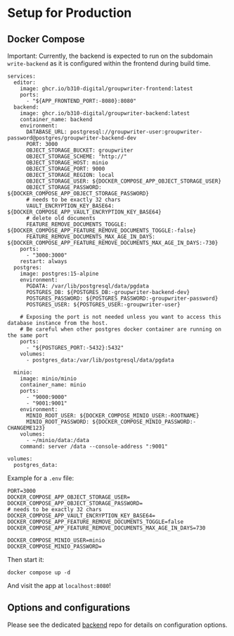 # Setup for Production
## Docker Compose
Important: Currently, the backend is expected to run on the subdomain `write-backend` as it is configured within the frontend during build time.

```
services:
  editor:
    image: ghcr.io/b310-digital/groupwriter-frontend:latest
    ports:
      - "${APP_FRONTEND_PORT:-8080}:8080"
  backend:
    image: ghcr.io/b310-digital/groupwriter-backend:latest
    container_name: backend
    environment:
      DATABASE_URL: postgresql://groupwriter-user:groupwriter-password@postgres/groupwriter-backend-dev
      PORT: 3000
      OBJECT_STORAGE_BUCKET: groupwriter
      OBJECT_STORAGE_SCHEME: "http://"
      OBJECT_STORAGE_HOST: minio
      OBJECT_STORAGE_PORT: 9000
      OBJECT_STORAGE_REGION: local
      OBJECT_STORAGE_USER: ${DOCKER_COMPOSE_APP_OBJECT_STORAGE_USER}
      OBJECT_STORAGE_PASSWORD: ${DOCKER_COMPOSE_APP_OBJECT_STORAGE_PASSWORD}
      # needs to be exactly 32 chars
      VAULT_ENCRYPTION_KEY_BASE64: ${DOCKER_COMPOSE_APP_VAULT_ENCRYPTION_KEY_BASE64}
      # delete old documents
      FEATURE_REMOVE_DOCUMENTS_TOGGLE: ${DOCKER_COMPOSE_APP_FEATURE_REMOVE_DOCUMENTS_TOGGLE:-false}
      FEATURE_REMOVE_DOCUMENTS_MAX_AGE_IN_DAYS: ${DOCKER_COMPOSE_APP_FEATURE_REMOVE_DOCUMENTS_MAX_AGE_IN_DAYS:-730}
    ports:
      - "3000:3000"
    restart: always
  postgres:
    image: postgres:15-alpine
    environment:
      PGDATA: /var/lib/postgresql/data/pgdata
      POSTGRES_DB: ${POSTGRES_DB:-groupwriter-backend-dev}
      POSTGRES_PASSWORD: ${POSTGRES_PASSWORD:-groupwriter-password}
      POSTGRES_USER: ${POSTGRES_USER:-groupwriter-user}

    # Exposing the port is not needed unless you want to access this database instance from the host.
    # Be careful when other postgres docker container are running on the same port
    ports:
      - "${POSTGRES_PORT:-5432}:5432"
    volumes:
      - postgres_data:/var/lib/postgresql/data/pgdata

  minio:
    image: minio/minio
    container_name: minio
    ports:
      - "9000:9000"
      - "9001:9001"
    environment:
      MINIO_ROOT_USER: ${DOCKER_COMPOSE_MINIO_USER:-ROOTNAME}
      MINIO_ROOT_PASSWORD: ${DOCKER_COMPOSE_MINIO_PASSWORD:-CHANGEME123}
    volumes:
      - ~/minio/data:/data
    command: server /data --console-address ":9001"

volumes:
  postgres_data:
```

Example for a `.env` file:

```
PORT=3000
DOCKER_COMPOSE_APP_OBJECT_STORAGE_USER=
DOCKER_COMPOSE_APP_OBJECT_STORAGE_PASSWORD=
# needs to be exactly 32 chars
DOCKER_COMPOSE_APP_VAULT_ENCRYPTION_KEY_BASE64=
DOCKER_COMPOSE_APP_FEATURE_REMOVE_DOCUMENTS_TOGGLE=false
DOCKER_COMPOSE_APP_FEATURE_REMOVE_DOCUMENTS_MAX_AGE_IN_DAYS=730

DOCKER_COMPOSE_MINIO_USER=minio
DOCKER_COMPOSE_MINIO_PASSWORD=
```

Then start it:

```
docker compose up -d
```

And visit the app at `localhost:8080`!

## Options and configurations

Please see the dedicated [backend](https://github.com/b310-digital/groupwriter-backend?tab=readme-ov-file#options--env-variables) repo for details on configuration options.